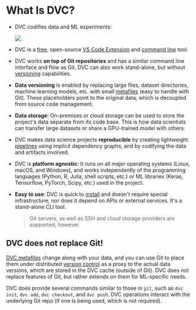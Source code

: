 # What Is DVC?

- DVC codifies data and ML experiments:

  ![](/img/reproducibility.png)

- DVC is a [free], open-source [VS Code Extension] and [command line] tool.

- DVC works **on top of Git repositories** and has a similar command line
  interface and flow as Git. DVC can also work stand-alone, but without
  [versioning](/doc/use-cases/versioning-data-and-models) capabilities.

- **Data versioning** is enabled by replacing large files, dataset directories,
  machine learning models, etc. with small
  [metafiles](/doc/user-guide/project-structure) (easy to handle with Git).
  These placeholders point to the original data, which is decoupled from source
  code management.

- **Data storage**: On-premises or cloud storage can be used to store the
  project's data separate from its code base. This is how data scientists can
  transfer large datasets or share a GPU-trained model with others.

- DVC makes data science projects **reproducible** by creating lightweight
  [pipelines] using implicit dependency graphs, and by codifying the data and
  artifacts involved.

- DVC is **platform agnostic**: It runs on all major operating systems (Linux,
  macOS, and Windows), and works independently of the programming languages
  (Python, R, Julia, shell scripts, etc.) or ML libraries (Keras, Tensorflow,
  PyTorch, Scipy, etc.) used in the <abbr>project</abbr>.

- **Easy to use**: DVC is quick to [install](/doc/install) and doesn't require
  special infrastructure, nor does it depend on APIs or external services. It's
  a stand-alone CLI tool.

  > Git servers, as well as SSH and cloud storage providers are supported,
  > however.

[free]: https://github.com/iterative/dvc/blob/master/LICENSE
[vs code extension]: /doc/vs-code-extension
[command line]: /doc/command-reference
[pipelines]: /doc/user-guide/pipelines

## DVC does not replace Git!

[DVC metafiles] change along with your data, and you can use Git to place them
under distributed [version control] as a proxy to the actual data versions,
which are stored in the <abbr>DVC cache</abbr> (outside of Git). DVC does not
replace features of Git, but rather extends on them for ML-specific needs.

DVC does provide several commands similar to those in `git`, such as `dvc init`,
`dvc add`, `dvc checkout`, and `dvc push`. DVC operations interact with the
underlying Git repo (if one is being used, which is not required).

[dvc metafiles]: /doc/user-guide/project-structure
[version control]:
  https://git-scm.com/book/en/v2/Getting-Started-About-Version-Control
